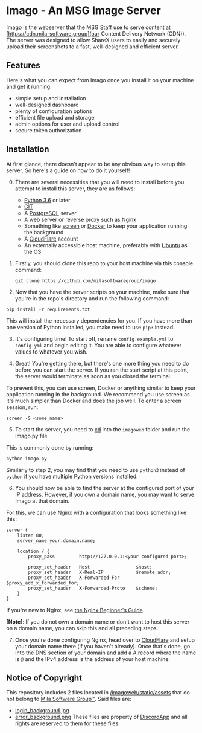 # Imago - An MSG Image Server

Imago is the webserver that the MSG Staff use to serve content at [https://cdn.mila-software.group](our Content Delivery Network (CDN)). The server was designed to allow ShareX users to easily and securely upload their screenshots to a fast, well-designed and efficient server.

## Features

Here's what you can expect from Imago once you install it on your machine and get it running:
- simple setup and installation
- well-designed dashboard
- plenty of configuration options
- efficient file upload and storage
- admin options for user and upload control
- secure token authorization

## Installation

At first glance, there doesn't appear to be any obvious way to setup this server. So here's a guide on how to do it yourself!

0. There are several necessities that you will need to install before you attempt to install this server, they are as follows:
    - [Python 3.6](https://www.python.org/downloads/release/python-3610/) or later
    - [GIT](https://git-scm.com/downloads)
    - A [PostgreSQL](https://postgresql.org) server
    - A web server or reverse proxy such as [Nginx](https://nginx.com)
    - Something like [screen](https://gnu.org/software/screen/) or [Docker](https://docker.com) to keep your application running the background
    - A [CloudFlare](https://cloudflare.com) account
    - An externally accessible host machine, preferably with [Ubuntu](https://ubuntu.com) as the OS

1. Firstly, you should clone this repo to your host machine via this console command:
    
    ```
    git clone https://github.com/milasoftwaregroup/imago
    ```

2. Now that you have the server scripts on your machine, make sure that you're in the repo's directory and run the following command:
```
pip install -r requirements.txt
```

This will install the necessary dependencies for you. If you have more than one version of Python installed, you make need to use `pip3` instead.

3. It's configuring time! To start off, rename `config.example.yml` to `config.yml` and begin editing it. You are able to configure whatever values to whatever you wish.

4. Great! You're getting there, but there's one more thing you need to do before you can start the server. If you ran the start script at this point, the server would terminate as soon as you closed the terminal. 

To prevent this, you can use screen, Docker or anything similar to keep your application running in the background. We recommend you use screen as it's much simpler than Docker and does the job well. To enter a screen session, run:
```
screen -S <some_name>
```

5. To start the server, you need to [cd](https://www.google.co.uk/url?sa=t&rct=j&q=&esrc=s&source=web&cd=11&cad=rja&uact=8&ved=2ahUKEwiN0pGc_LroAhUYkHIEHTTiC1wQFjAKegQIBxAB&url=https%3A%2F%2Fen.wikipedia.org%2Fwiki%2FCd_(command)&usg=AOvVaw3bknciTsDVK0HpAMlObHtH) into the `imagoweb` folder and run the imago.py file. 

This is commonly done by running:
```
python imago.py
```

Similarly to step 2, you may find that you need to use `python3` instead of `python` if you have multiple Python versions installed.

6. You should now be able to find the server at the configured port of your IP address. However, if you own a domain name, you may want to serve Imago at that domain. 

For this, we can use Nginx with a configuration that looks something like this:
```
server {
    listen 80;
    server_name your.domain.name;

    location / {
        proxy_pass         http://127.0.0.1:<your configured port>;

        proxy_set_header   Host                 $host;
        proxy_set_header   X-Real-IP            $remote_addr;
        proxy_set_header   X-Forwarded-For      $proxy_add_x_forwarded_for;
        proxy_set_header   X-Forwarded-Proto    $scheme;
    }
}
```

If you're new to Nginx, see [the Nginx Beginner's Guide](http://nginx.org/en/docs/beginners_guide.html).

**[Note]**: If you do not own a domain name or don't want to host this server on a domain name, you can skip this and all preceding steps.

7. Once you're done configuring Nginx, head over to [CloudFlare](https://cloudflare.com) and setup your domain name there (if you haven't already). Once that's done, go into the DNS section of your domain and add a A record where the name is `@` and the IPv4 address is the address of your host machine. 

## Notice of Copyright

This repository includes 2 files located in [/imagoweb/static/assets](https://github.com/milasoftwaregroup/imago/tree/master/imagoweb/static/assets) that do not belong to [Mila Software Group™](https://mila-software.group). Said files are:
- [login_background.jpg](https://github.com/milasoftwaregroup/imago/tree/master/imagoweb/static/assets/login_background.jpg)
- [error_background.png](https://github.com/milasoftwaregroup/imago/tree/master/imagoweb/static/assets/error_background.png)
These files are property of [DiscordApp](https://discordapp.com) and all rights are reserved to them for these files.